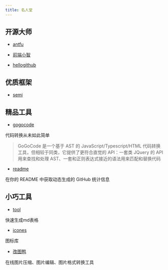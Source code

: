 ```yaml
---
title: 名人堂
---
```


## 开源大师

- [antfu](https://antfu.me/)

- [前端小智](https://github.com/qq449245884/xiaozhi)

- [hellogithub](https://hellogithub.com/periodical/category/JavaScript%20%E9%A1%B9%E7%9B%AE/)


## 优质框架

- [semi](https://semi.design/zh-CN/)


## 精品工具

- [gogocode](https://github.com/thx/gogocode/blob/main/README-cn.md)

代码转换从未如此简单

> GoGoCode 是一个基于 AST 的 JavaScript/Typescript/HTML 代码转换工具，但相较于同类，它提供了更符合直觉的 API：一套类 JQuery 的 API 用来查找和处理 AST、一套和正则表达式接近的语法用来匹配和替换代码

- [readme](https://github.com/anuraghazra/github-readme-stats/blob/master/docs/readme_cn.md)

在你的 README 中获取动态生成的 GitHub 统计信息

## 小巧工具

- [tool](https://tool.lu/tables/)

快速生成md表格

- [icones](https://icones.js.org/)

图标库

- [改图鸭](https://www.gaituya.com/)

在线图片压缩、图片编辑、图片格式转换工具